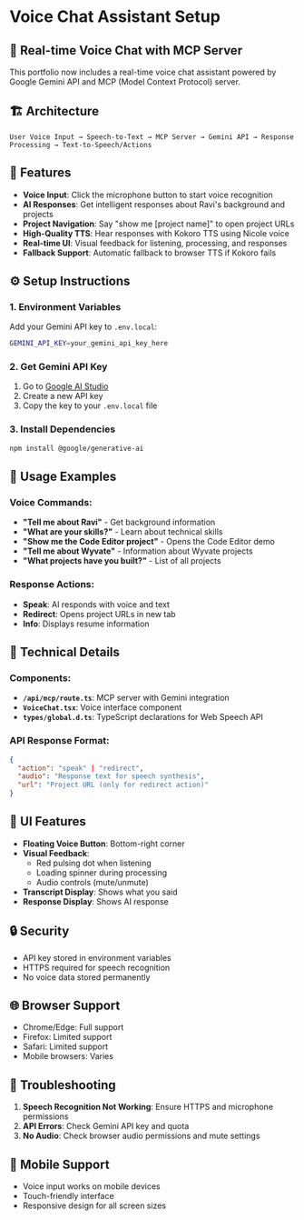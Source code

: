 # Voice Chat Assistant Setup

## 🎤 Real-time Voice Chat with MCP Server

This portfolio now includes a real-time voice chat assistant powered by Google Gemini API and MCP (Model Context Protocol) server.

## 🏗️ Architecture

```
User Voice Input → Speech-to-Text → MCP Server → Gemini API → Response Processing → Text-to-Speech/Actions
```

## 🚀 Features

- **Voice Input**: Click the microphone button to start voice recognition
- **AI Responses**: Get intelligent responses about Ravi's background and projects
- **Project Navigation**: Say "show me [project name]" to open project URLs
- **High-Quality TTS**: Hear responses with Kokoro TTS using Nicole voice
- **Real-time UI**: Visual feedback for listening, processing, and responses
- **Fallback Support**: Automatic fallback to browser TTS if Kokoro fails

## ⚙️ Setup Instructions

### 1. Environment Variables

Add your Gemini API key to `.env.local`:

```bash
GEMINI_API_KEY=your_gemini_api_key_here
```

### 2. Get Gemini API Key

1. Go to [Google AI Studio](https://makersuite.google.com/app/apikey)
2. Create a new API key
3. Copy the key to your `.env.local` file

### 3. Install Dependencies

```bash
npm install @google/generative-ai
```

## 🎯 Usage Examples

### Voice Commands:

- **"Tell me about Ravi"** - Get background information
- **"What are your skills?"** - Learn about technical skills
- **"Show me the Code Editor project"** - Opens the Code Editor demo
- **"Tell me about Wyvate"** - Information about Wyvate projects
- **"What projects have you built?"** - List of all projects

### Response Actions:

- **Speak**: AI responds with voice and text
- **Redirect**: Opens project URLs in new tab
- **Info**: Displays resume information

## 🔧 Technical Details

### Components:

- **`/api/mcp/route.ts`**: MCP server with Gemini integration
- **`VoiceChat.tsx`**: Voice interface component
- **`types/global.d.ts`**: TypeScript declarations for Web Speech API

### API Response Format:

```json
{
  "action": "speak" | "redirect",
  "audio": "Response text for speech synthesis",
  "url": "Project URL (only for redirect action)"
}
```

## 🎨 UI Features

- **Floating Voice Button**: Bottom-right corner
- **Visual Feedback**: 
  - Red pulsing dot when listening
  - Loading spinner during processing
  - Audio controls (mute/unmute)
- **Transcript Display**: Shows what you said
- **Response Display**: Shows AI response

## 🔒 Security

- API key stored in environment variables
- HTTPS required for speech recognition
- No voice data stored permanently

## 🌐 Browser Support

- Chrome/Edge: Full support
- Firefox: Limited support
- Safari: Limited support
- Mobile browsers: Varies

## 🐛 Troubleshooting

1. **Speech Recognition Not Working**: Ensure HTTPS and microphone permissions
2. **API Errors**: Check Gemini API key and quota
3. **No Audio**: Check browser audio permissions and mute settings

## 📱 Mobile Support

- Voice input works on mobile devices
- Touch-friendly interface
- Responsive design for all screen sizes 